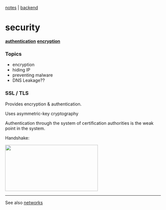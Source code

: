 [notes](../notes.md) | [backend](../backend.md)

# security

<!-- **[authentication](auth-encryption.md)** -->
**[authentication](authentication.md)**
**[encryption](encryption.md)**


### Topics
- encryption
- hiding IP
- preventing malware
- DNS Leakage??

### SSL / TLS

Provides encryption & authentication.

Uses asymmetric-key cryptography

Authentication through the system of certification authorities is the weak point in the system.


Handshake:

<img src="http://vanish.org/t/images/ssl.jpg" height="150" width="300"/>



---

See also [networks](../networks/index.md)
